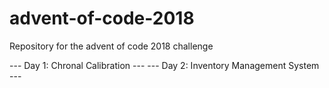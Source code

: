 # advent-of-code-2018
Repository for the advent of code 2018 challenge

--- Day 1: Chronal Calibration ---
--- Day 2: Inventory Management System ---